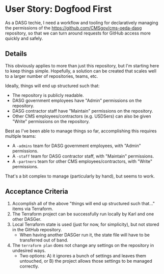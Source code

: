 # User Story: Dogfood First

As a DASG techie,
  I need a workflow and tooling for declaratively managing the permissions of the <https://github.com/CMSgov/cms-oeda-dasg> repository,
  so that we can turn around requests for GitHub access more quickly and safely.

## Details

This obviously applies to more than just this repository,
  but I'm starting here to keep things simple.
Hopefully, a solution can be created that scales well to a larger number of repositories, teams, etc.

Ideally, things will end up structured such that:

* The repository is publicly readable.
* DASG government employees have "Admin" permissions on the repository.
* DASG contractor staff have "Maintain" permissions on the repository.
* Other CMS employees/contractors (e.g. USDSers) can also be given "Write" permissions on the repository.

Best as I've been able to manage things so far,
  accomplishing this requires multiple teams:

* A `-admins` team for DASG government employees, with "Admin" permissions.
* A `-staff` team for DASG contractor staff, with "Maintain" permissions.
* A `-partners` team for other CMS employees/contractors, with "Write" permissions.

That's a bit complex to manage (particularly by hand),
  but seems to work.

## Acceptance Criteria

1. Accomplish all of the above "things will end up structured such that..." items via Terraform.
2. The Terraform project can be successfully run locally by Karl and one other DASGer.
3. Local Terraform state is used (just for now, for simplicity), but not stored in the GitHub repository.
    * When having another DASGer run it, the state file will have to be transferred out of band.
4. The `terraform plan` does not change any settings on the repository in undesired ways.
    * Two options: A) it ignores a bunch of settings and leaves them untouched, or B) the project allows those settings to be managed correctly.
